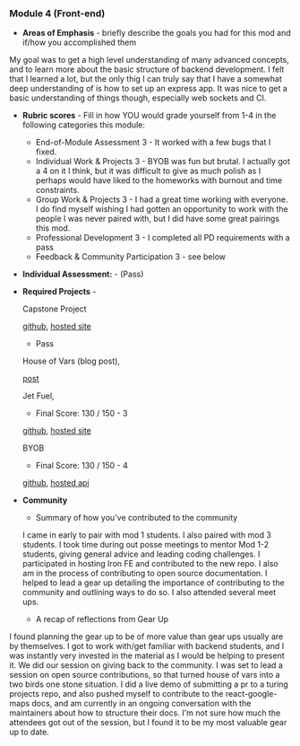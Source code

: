 ### Module 4 (Front-end)

* **Areas of Emphasis** - briefly describe the goals you had for this mod and if/how you accomplished them

My goal was to get a high level understanding of many advanced concepts, and to learn more about the basic structure of backend development.  I felt that I learned a lot, but the only thig I can truly say that I have a somewhat deep understanding of is how to set up an express app.  It was nice to get a basic understanding of things though, especially web sockets and CI.

* **Rubric scores** - Fill in how YOU would grade yourself from 1-4 in the following categories this module:
  * End-of-Module Assessment 3 - It worked with a few bugs that I fixed.
  * Individual Work & Projects 3 - BYOB was fun but brutal.  I actually got a 4 on it I think, but it was difficult to give as much polish as I perhaps would have liked to the homeworks with burnout and time constraints.
  * Group Work & Projects 3 - I had a great time working with everyone.  I do find myself wishing I had gotten an opportunity to work with the people I was never paired with, but I did have some great pairings this mod.
  * Professional Development 3 - I completed all PD requirements with a pass
  * Feedback & Community Participation 3 - see below
* **Individual Assessment:** - (Pass)
* **Required Projects** - 

  Capstone Project 
  
  [github](https://github.com/letakeane/mentr), [hosted site](https://turing-mentr.herokuapp.com/)
  
  * Pass
  
  House of Vars (blog post), 
  
  [post](https://medium.com/@john.binning17/getting-onboard-with-open-source-c9f8752a49c4) 
  
  Jet Fuel, 
  
  * Final Score: 130 / 150 - 3
  
  [github](https://github.com/JohnBinning/jetFuel), [hosted site](https://steelbirdfood.herokuapp.com/)
  
  BYOB
  
  * Final Score: 130 / 150 - 4
  
  [github](https://github.com/JohnBinning/BYOB), [hosted api](http://byobaseball.herokuapp.com/)
  
* **Community**
  * Summary of how you've contributed to the community
  
  I came in early to pair with mod 1 students.  I also paired with mod 3 students.  I took time during out posse meetings to mentor Mod 1-2 students, giving general advice and leading coding challenges.
  I participated in hosting Iron FE and contributed to the new repo.  I also am in the process of contributing to open source documentation.
  I helped to lead a gear up detailing the importance of contributing to the community and outlining ways to do so.
  I also attended several meet ups.
  
  * A recap of reflections from Gear Up
  
 I found planning the gear up to be of more value than gear ups usually are by themselves.  I got to work with/get familiar with backend students, and I was instantly very invested in the material as I would be helping to present it.  We did our session on giving back to the community.  I was set to lead a session on open source contributions, so that turned house of vars
 into a two birds one stone situation.  I did a live demo of submitting a pr to a turing projects repo, and also pushed myself to contribute to the react-google-maps docs, and am currently in an ongoing conversation with the maintainers about how to structure their docs.  I'm not sure how much the attendees got out of the session, but I found
 it to be my most valuable gear up to date.
